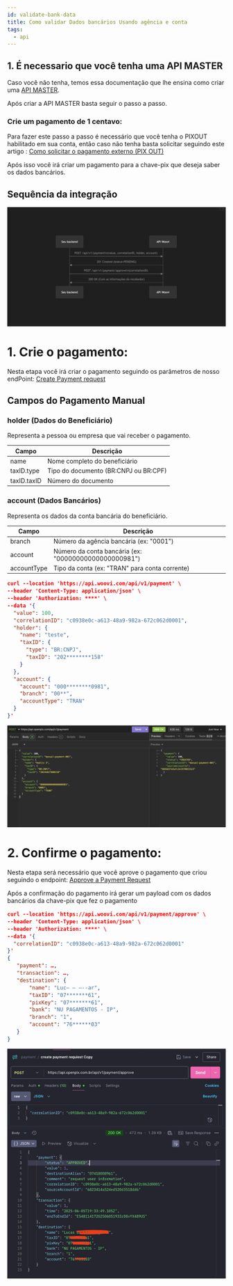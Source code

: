 ```yaml
---
id: validate-bank-data
title: Como validar Dados bancários Usando agência e conta
tags:
  - api
---
```


## 1. É necessario que você tenha uma API MASTER

Caso você não tenha, temos essa documentação que lhe ensina como criar uma [API MASTER](../apis/api-master.md).

Após criar a API MASTER basta seguir o passo a passo.

### Crie um pagamento de 1 centavo:

Para fazer este passo a passo é necessário que você tenha o PIXOUT habilitado em sua conta, então caso não tenha basta solicitar seguindo este artigo : [Como solicitar o pagamento externo (PIX OUT)](https://ajuda.openpix.com.br/pt-br/article/como-solicitar-o-pagamento-externo-pix-out-1qmsnj7/)

Após isso você irá criar um pagamento para a chave-pix que deseja saber os dados bancários.

## Sequência da integração

![sequencial](./__assets__/payment-flow.png)

# 1. Crie o pagamento:
Nesta etapa você irá criar o pagamento seguindo os parâmetros de nosso endPoint: [Create Payment request](http://localhost:3000/api#tag/payment-(request-access)/paths/~1api~1v1~1payment/post)

## Campos do Pagamento Manual

### holder (Dados do Beneficiário)
Representa a pessoa ou empresa que vai receber o pagamento.

| Campo | Descrição |
|-------|-----------|
| name | Nome completo do beneficiário |
| taxID.type | Tipo do documento (BR:CNPJ ou BR:CPF) |
| taxID.taxID | Número do documento |

### account (Dados Bancários)
Representa os dados da conta bancária do beneficiário.

| Campo | Descrição |
|-------|-----------|
| branch | Número da agência bancária (ex: "0001") |
| account | Número da conta bancária (ex: "00000000000000000981") |
| accountType | Tipo da conta (ex: "TRAN" para conta corrente) |

```json
curl --location 'https://api.woovi.com/api/v1/payment' \
--header 'Content-Type: application/json' \
--header 'Authorization: ****' \
--data '{
  "value": 100,
  "correlationID": "c0938e0c-a613-48a9-982a-672c062d0001",
  "holder": {
    "name": "teste",
    "taxID": {
      "type": "BR:CNPJ",
      "taxID": "202********158"
    }
  },
  "account": {
    "account": "000********0981",
    "branch": "00**",
    "accountType": "TRAN"
  }
}'
```
![creat](./__assets__/request.png)

# 2. Confirme o pagamento:
Nesta etapa será necessário que você aprove o pagamento que criou seguindo o endpoint: [Approve a Payment Request](http://localhost:3000/api#tag/payment-(request-access)/paths/~1api~1v1~1payment~1approve/post)

Após a confirmação do pagamento irá gerar um payload com os dados bancários da chave-pix que fez o pagamento

```json
curl --location 'https://api.woovi.com/api/v1/payment/approve' \
--header 'Content-Type: application/json' \
--header 'Authorization: ****' \
--data '{
  "correlationID": "c0938e0c-a613-48a9-982a-672c062d0001"
}'
{
   "payment": …,
   "transaction": …,
   "destination": {
       "name": "Luc— – —--ar",
       "taxID": "07*******61",
       "pixKey": "07*******61",
       "bank": "NU PAGAMENTOS - IP",
       "branch": "1",
       "account": "76******03"
   }
}
```
![confirm](./__assets__/confirm-payment.png)


 

